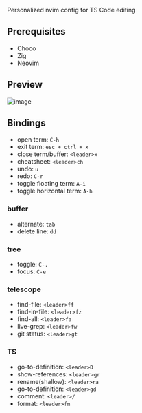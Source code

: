 Personalized nvim config for TS Code editing


## Prerequisites
- Choco
- Zig
- Neovim

## Preview

![image](https://github.com/GustavEikaas/nvim-config/assets/46537983/d0ee4e05-8ba1-43f7-8da3-e43a8c7c3e12)

## Bindings

- open term: `C-h`
- exit term: `esc + ctrl + x`
- close term/buffer: `<leader>x`
- cheatsheet: `<leader>ch`
- undo: `u` 
- redo: `C-r`
- toggle floating term: `A-i`
- toggle horizontal term: `A-h`

### buffer

- alternate: `tab` 
- delete line: `dd`

### tree

- toggle: `C-.`
- focus: `C-e`

### telescope

- find-file: `<leader>ff`
- find-in-file: `<leader>fz`
- find-all: `<leader>fa`
- live-grep: `<leader>fw`
- git status: `<leader>gt`

### TS 

- go-to-definition: `<leader>D`
- show-references:  `<leader>gr`
- rename(shallow): `<leader>ra`
- go-to-definition: `<leader>gd`
- comment: `<leader>/`
- format: `<leader>fm`


